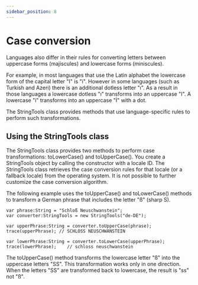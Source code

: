 ```yaml
---
sidebar_position: 8
---
```


# Case conversion

Languages also differ in their rules for converting letters between uppercase
forms (majiscules) and lowercase forms (miniscules).

For example, in most languages that use the Latin alphabet the lowercase form of
the capital letter "I" is "i". However in some languages (such as Turkish and
Azeri) there is an additional dotless letter "ı". As a result in those languages
a lowercase dotless "ı" transforms into an uppercase "I". A lowercase "i"
transforms into an uppercase "İ" with a dot.

The StringTools class provides methods that use language-specific rules to
perform such transformations.

## Using the StringTools class

The StringTools class provides two methods to perform case transformations:
toLowerCase() and toUpperCase(). You create a StringTools object by calling the
constructor with a locale ID. The StringTools class retrieves the case
conversion rules for that locale (or a fallback locale) from the operating
system. It is not possible to further customize the case conversion algorithm.

The following example uses the toUpperCase() and toLowerCase() methods to
transform a German phrase that includes the letter "ß" (sharp S).

    var phrase:String = "Schloß Neuschwanstein";
    var converter:StringTools = new StringTools("de-DE");

    var upperPhrase:String = converter.toUpperCase(phrase);
    trace(upperPhrase); // SCHLOSS NEUSCHWANSTEIN

    var lowerPhrase:String = converter.toLowerCase(upperPhrase);
    trace(lowerPhrase);    // schloss neuschwanstein

The toUpperCase() method transforms the lowercase letter "ß" into the uppercase
letters "SS". This transformation works only in one direction. When the letters
"SS" are transformed back to lowercase, the result is "ss" not "ß".
